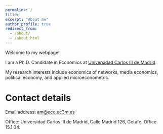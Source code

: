 ```yaml
---
permalink: /
title:
excerpt: "About me"
author_profile: true
redirect_from: 
  - /about/
  - /about.html
---
```



Welcome to my webpage! 

I am a Ph.D. Candidate in Economics at [Universidad Carlos III de Madrid](http://economics.uc3m.es/).

My research interests include economics of networks, media economics, political economy, and applied microeconometric. 



Contact details 
===
Email address: am@eco.uc3m.es

Office: Universidad Carlos III de Madrid, Calle Madrid 126, Getafe. Office 15.1.04. 

